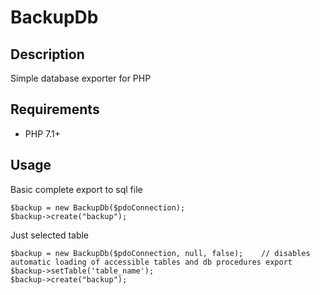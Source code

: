 # BackupDb

## Description

Simple database exporter for PHP

## Requirements

- PHP 7.1+

## Usage

Basic complete export to sql file

	$backup = new BackupDb($pdoConnection);
	$backup->create("backup");

Just selected table

	$backup = new BackupDb($pdoConnection, null, false);	// disables automatic loading of accessible tables and db procedures export
	$backup->setTable('table_name');
	$backup->create("backup");

